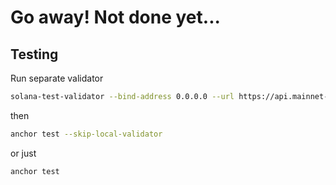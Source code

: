 # Go away! Not done yet... 

## Testing
Run separate validator
``` bash
solana-test-validator --bind-address 0.0.0.0 --url https://api.mainnet-beta.solana.com --ledger .anchor/test-ledger --rpc-port 8899 --clone 7UVimffxr9ow1uXYxsr4LHAcV58mLzhmwaeKvJ1pjLiE --reset
```
then
```bash
anchor test --skip-local-validator
```

or just 
``` bash
anchor test
```